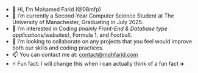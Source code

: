 - 👋 Hi, I’m Mohamed Farid (@08mfp)
- 🌱 I’m currently a Second-Year Computer Science Student at The University of Manachester, Graduating in July 2025.
- 👀 I’m interested in Coding _(mainly Front-End & Database type applications/websites)_, Formula 1, and Football.
- 💞️ I’m looking to collaborate on any projects that you feel would improve both our skills and coding practices.
- 📫 You can contact me at: contact@mohfarid.com
- ⚡ Fun fact: I will change this when i can actually think of a fun fact ✈️

<!---
08mfp/08mfp is a ✨ special ✨ repository because its `README.md` (this file) appears on your GitHub profile.
You can click the Preview link to take a look at your changes.
--->
